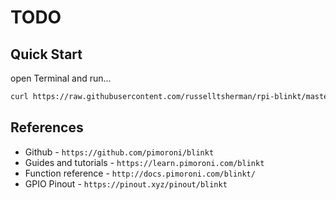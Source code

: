 # TODO

## Quick Start

open Terminal and run...

```sh
curl https://raw.githubusercontent.com/russelltsherman/rpi-blinkt/master/bin/bootstrap | bash
```

## References

- Github - `https://github.com/pimoroni/blinkt`
- Guides and tutorials - `https://learn.pimoroni.com/blinkt`
- Function reference - `http://docs.pimoroni.com/blinkt/`
- GPIO Pinout - `https://pinout.xyz/pinout/blinkt`
